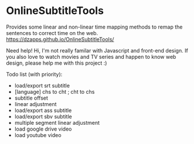 # OnlineSubtitleTools
Provides some linear and non-linear time mapping methods to remap the sentences to correct time on the web.
https://dzapps.github.io/OnlineSubtitleTools/

Need help!
Hi, I'm not really familar with Javascript and front-end design.
If you also love to watch movies and TV series and happen to know web design, please help me with this project :)

Todo list (with priority):
- load/export srt subtitle
- [language] chs to cht ; cht to chs
- subtitle offset
- linear adjustment
- load/export ass subtitle
- load/export sbv subtitle
- multiple segment linear adjustment
- load google drive video
- load youtube video

